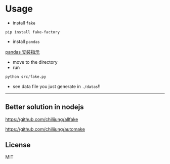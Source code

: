 # Usage
*	install `fake`

``` 
pip install fake-factory
```

*	install `pandas`

[pandas 安裝指示](http://pandas.pydata.org/pandas-docs/stable/install.html)

*	move to the directory
*	run 

``` python
python src/fake.py
```

*	see data file you just generate in `./datas`!!

----

## Better solution in nodejs

https://github.com/chilijung/allfake

https://github.com/chilijung/automake

## License

MIT
